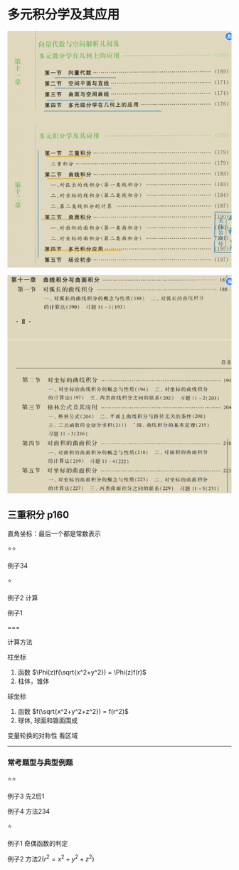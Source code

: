 # 多元积分学及其应用

![20220517212321](https://raw.githubusercontent.com/Logible/Image/main/note_image/20220517212321.png)

![20220517212537](https://raw.githubusercontent.com/Logible/Image/main/note_image/20220517212537.png)

## 三重积分 p160

直角坐标：最后一个都是常数表示

⭐⭐

例子34

⭐

例子2 计算

例子1

===

计算方法

柱坐标

1. 函数 $\Phi(z)f(\sqrt{x^2+y^2}) = \Phi(z)f(r)$
2. 柱体，锥体

球坐标

1. 函数 $f(\sqrt{x^2+y^2+z^2}) = f(r^2)$
2. 球体, 球面和锥面围成

变量轮换的对称性 看区域

---

### 常考题型与典型例题

⭐⭐

例子3 先2后1

例子4 方法234

⭐

例子1 奇偶函数的判定

例子2 方法2$(r^2=x^2+y^2+z^2)$
